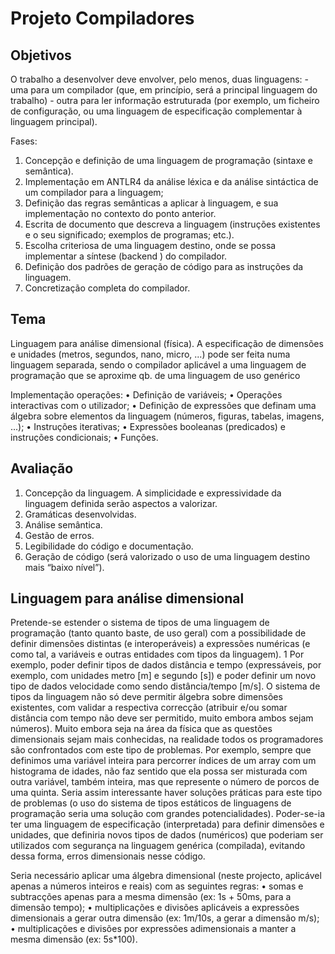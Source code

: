 # Projeto Compiladores

## Objetivos
O trabalho a desenvolver deve envolver, pelo menos, duas linguagens: 
    - uma para um compilador (que, em princı́pio, será a principal linguagem do trabalho)
    - outra para ler informação estruturada (por exemplo, um ficheiro de configuração, ou uma linguagem de especificação complementar à linguagem principal).

Fases:
1. Concepção e definição de uma linguagem de programação (sintaxe e semântica).
2. Implementação em ANTLR4 da análise léxica e da análise sintáctica de um compilador para a linguagem;
3. Definição das regras semânticas a aplicar à linguagem, e sua implementação no contexto do ponto anterior.
4. Escrita de documento que descreva a linguagem (instruções existentes e o seu significado; exemplos de programas; etc.).
5. Escolha criteriosa de uma linguagem destino, onde se possa implementar a sı́ntese (backend ) do compilador.
6. Definição dos padrões de geração de código para as instruções da linguagem.
7. Concretização completa do compilador.

## Tema
Linguagem para análise dimensional (fı́sica). A especificação de dimensões e unidades (metros, segundos, nano, micro, ...) pode ser feita numa linguagem separada, sendo o compilador aplicável a uma linguagem de programação que se aproxime qb. de uma linguagem de uso genérico

Implementação operações:
• Definição de variáveis;
• Operações interactivas com o utilizador;
• Definição de expressões que definam uma álgebra sobre elementos da linguagem (números, figuras, tabelas, imagens, ...);
• Instruções iterativas;
• Expressões booleanas (predicados) e instruções condicionais;
• Funções.

## Avaliação

1. Concepção da linguagem. A simplicidade e expressividade da linguagem definida serão aspectos a valorizar.
2. Gramáticas desenvolvidas.
3. Análise semântica.
4. Gestão de erros.
5. Legibilidade do código e documentação.
6. Geração de código (será valorizado o uso de uma linguagem destino mais “baixo nı́vel”).

## Linguagem para análise dimensional
Pretende-se estender o sistema de tipos de uma linguagem de programação (tanto quanto baste, de uso geral) com a possibilidade de definir dimensões distintas (e interoperáveis) a expressões numéricas (e como tal, a variáveis e outras entidades com tipos da linguagem). 1
Por exemplo, poder definir tipos de dados distância e tempo (expressáveis, por exemplo, com unidades metro [m] e segundo [s]) e poder definir um novo tipo de dados velocidade como sendo distância/tempo [m/s]. O sistema de tipos da linguagem não só deve permitir álgebra sobre dimensões existentes, com validar a respectiva correcção (atribuir e/ou somar distância com tempo não deve ser permitido, muito embora ambos sejam números).
Muito embora seja na área da fı́sica que as questões dimensionais sejam mais conhecidas, na realidade todos os programadores são confrontados com este tipo de problemas. Por exemplo, sempre que definimos uma variável inteira para percorrer ı́ndices de um array com um histograma de idades, não faz sentido que ela possa ser misturada com outra variável, também inteira, mas que represente o número de porcos de uma quinta.
Seria assim interessante haver soluções práticas para este tipo de problemas (o uso do sistema de tipos estáticos de linguagens de programação seria uma solução com grandes potencialidades).
Poder-se-ia ter uma linguagem de especificação (interpretada) para definir dimensões e unidades, que definiria novos tipos de dados (numéricos) que poderiam ser utilizados com segurança na linguagem genérica (compilada), evitando dessa forma, erros dimensionais nesse código.

Seria necessário aplicar uma álgebra dimensional (neste projecto, aplicável apenas a números inteiros e reais) com as seguintes regras:
• somas e subtracções apenas para a mesma dimensão (ex: 1s + 50ms, para a dimensão tempo);
• multiplicações e divisões aplicáveis a expressões dimensionais a gerar outra dimensão (ex: 1m/10s, a gerar a dimensão m/s);
• multiplicações e divisões por expressões adimensionais a manter a mesma dimensão (ex: 5s*100).